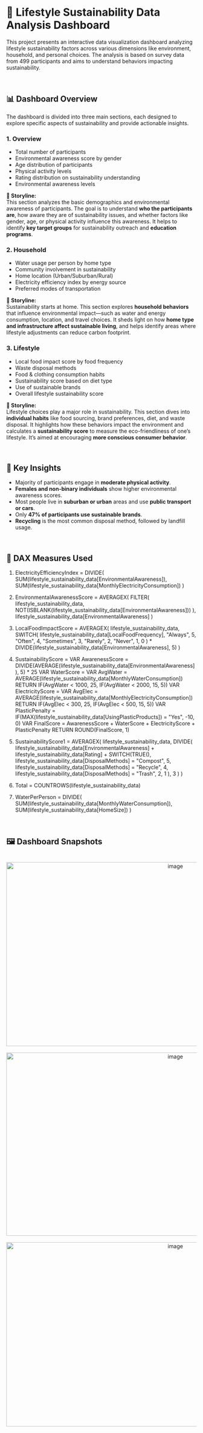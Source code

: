 # 🌱 Lifestyle Sustainability Data Analysis Dashboard

This project presents an interactive data visualization dashboard analyzing lifestyle sustainability factors across various dimensions like environment, household, and personal choices. The analysis is based on survey data from 499 participants and aims to understand behaviors impacting sustainability.

<br/>

## 📊 Dashboard Overview

The dashboard is divided into three main sections, each designed to explore specific aspects of sustainability and provide actionable insights.

### 1. **Overview**
- Total number of participants
- Environmental awareness score by gender
- Age distribution of participants
- Physical activity levels
- Rating distribution on sustainability understanding
- Environmental awareness levels 

**📖 Storyline:**  
This section analyzes the basic demographics and environmental awareness of participants. The goal is to understand **who the participants are**, how aware they are of sustainability issues, and whether factors like gender, age, or physical activity influence this awareness. It helps to identify **key target groups** for sustainability outreach and **education programs**.



### 2. **Household**
- Water usage per person by home type
- Community involvement in sustainability
- Home location (Urban/Suburban/Rural)
- Electricity efficiency index by energy source
- Preferred modes of transportation

**📖 Storyline:**  
Sustainability starts at home. This section explores **household behaviors** that influence environmental impact—such as water and energy consumption, location, and travel choices. It sheds light on how **home type and infrastructure affect sustainable living**, and helps identify areas where lifestyle adjustments can reduce carbon footprint.



### 3. **Lifestyle**
- Local food impact score by food frequency
- Waste disposal methods
- Food & clothing consumption habits
- Sustainability score based on diet type
- Use of sustainable brands
- Overall lifestyle sustainability score

**📖 Storyline:**  
Lifestyle choices play a major role in sustainability. This section dives into **individual habits** like food sourcing, brand preferences, diet, and waste disposal. It highlights how these behaviors impact the environment and calculates a **sustainability score** to measure the eco-friendliness of one’s lifestyle. It’s aimed at encouraging **more conscious consumer behavior**.



<br/>

## 📌 Key Insights

- Majority of participants engage in **moderate physical activity**.
- **Females and non-binary individuals** show higher environmental awareness scores.
- Most people live in **suburban or urban** areas and use **public transport or cars**.
- Only **47% of participants use sustainable brands**.
- **Recycling** is the most common disposal method, followed by landfill usage.

<br/>

## 🧮 DAX Measures Used


1. ElectricityEfficiencyIndex = 
DIVIDE(
    SUM(lifestyle_sustainability_data[EnvironmentalAwareness]),
    SUM(lifestyle_sustainability_data[MonthlyElectricityConsumption])
)

2. EnvironmentalAwarenessScore = 
AVERAGEX(
    FILTER(
        lifestyle_sustainability_data,
        NOT(ISBLANK(lifestyle_sustainability_data[EnvironmentalAwareness]))
    ),
    lifestyle_sustainability_data[EnvironmentalAwareness]
)

3. LocalFoodImpactScore = 
AVERAGEX(
    lifestyle_sustainability_data,
    SWITCH(
        lifestyle_sustainability_data[LocalFoodFrequency],
        "Always", 5,
        "Often", 4,
        "Sometimes", 3,
        "Rarely", 2,
        "Never", 1,
        0
    ) * 
    DIVIDE(lifestyle_sustainability_data[EnvironmentalAwareness], 5)
)

4. SustainabilityScore = 
VAR AwarenessScore = DIVIDE(AVERAGE(lifestyle_sustainability_data[EnvironmentalAwareness]), 5) * 25
VAR WaterScore = 
    VAR AvgWater = AVERAGE(lifestyle_sustainability_data[MonthlyWaterConsumption])
    RETURN IF(AvgWater < 1000, 25, IF(AvgWater < 2000, 15, 5))
VAR ElectricityScore = 
    VAR AvgElec = AVERAGE(lifestyle_sustainability_data[MonthlyElectricityConsumption])
    RETURN IF(AvgElec < 300, 25, IF(AvgElec < 500, 15, 5))
VAR PlasticPenalty = 
    IF(MAX(lifestyle_sustainability_data[UsingPlasticProducts]) = "Yes", -10, 0)
VAR FinalScore = AwarenessScore + WaterScore + ElectricityScore + PlasticPenalty
RETURN ROUND(FinalScore, 1)

5. SustainabilityScore1 = 
AVERAGEX(
    lifestyle_sustainability_data,
    DIVIDE(
        lifestyle_sustainability_data[EnvironmentalAwareness] +
        lifestyle_sustainability_data[Rating] +
        SWITCH(TRUE(),
            lifestyle_sustainability_data[DisposalMethods] = "Compost", 5,
            lifestyle_sustainability_data[DisposalMethods] = "Recycle", 4,
            lifestyle_sustainability_data[DisposalMethods] = "Trash", 2,
            1
        ),
        3
    )
)

6. Total = COUNTROWS(lifestyle_sustainability_data)

7. WaterPerPerson = 
DIVIDE(
    SUM(lifestyle_sustainability_data[MonthlyWaterConsumption]),
    SUM(lifestyle_sustainability_data[HomeSize])
)
<br/>

## 🖼️ Dashboard Snapshots

<br/>

<div align="center">
  <img width="879" height="487" alt="image" src="https://github.com/user-attachments/assets/fd15b418-9703-487c-8014-a670fc7a6928" />
</div>
<br/>

<div align="center">
  <img width="879" height="485" alt="image" src="https://github.com/user-attachments/assets/25bcc9e6-c7cf-4142-a20b-7591f130ef9d" />
</div>
<br/>

<div align="center">
  <img width="879" height="488" alt="image" src="https://github.com/user-attachments/assets/cc9f71c6-2c90-4f1c-a27f-734f4066dd83" />
</div>


